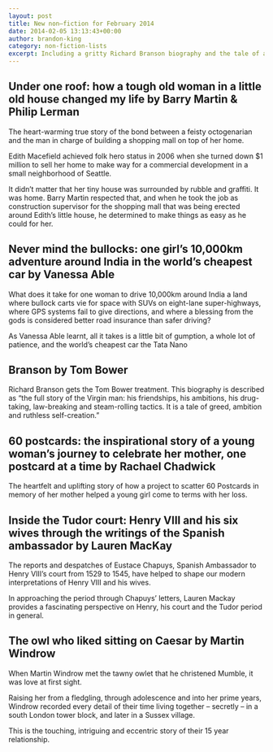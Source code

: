 ```yaml
---
layout: post
title: New non–fiction for February 2014
date: 2014-02-05 13:13:43+00:00
author: brandon-king
category: non-fiction-lists
excerpt: Including a gritty Richard Branson biography and the tale of a real car ride across India.
---
```

## Under one roof: how a tough old woman in a little old house changed my life by Barry Martin & Philip Lerman

The heart-warming true story of the bond between a feisty octogenarian and the man in charge of building a shopping mall on top of her home.

Edith Macefield achieved folk hero status in 2006 when she turned down $1 million to sell her home to make way for a commercial development in a small neighborhood of Seattle.

It didn&#8217;t matter that her tiny house was surrounded by rubble and graffiti. It was home. Barry Martin respected that, and when he took the job as construction supervisor for the shopping mall that was being erected around Edith&#8217;s little house, he determined to make things as easy as he could for her.

## Never mind the bullocks: one girl&#8217;s 10,000km adventure around India in the world&#8217;s cheapest car by Vanessa Able

What does it take for one woman to drive 10,000km around India a land where bullock carts vie for space with SUVs on eight-lane super-highways, where GPS systems fail to give directions, and where a blessing from the gods is considered better road insurance than safer driving?

As Vanessa Able learnt, all it takes is a little bit of gumption, a whole lot of patience, and the world&#8217;s cheapest car the Tata Nano

## Branson by Tom Bower

Richard Branson gets the Tom Bower treatment. This biography is described as “the full story of the Virgin man: his friendships, his ambitions, his drug-taking, law-breaking and steam-rolling tactics. It is a tale of greed, ambition and ruthless self-creation.”

## 60 postcards: the inspirational story of a young woman&#8217;s journey to celebrate her mother, one postcard at a time by Rachael Chadwick

The heartfelt and uplifting story of how a project to scatter 60 Postcards in memory of her mother helped a young girl come to terms with her loss.

## Inside the Tudor court: Henry VIII and his six wives through the writings of the Spanish ambassador by Lauren MacKay

The reports and despatches of Eustace Chapuys, Spanish Ambassador to Henry VIII&#8217;s court from 1529 to 1545, have helped to shape our modern interpretations of Henry VIII and his wives.

In approaching the period through Chapuys&#8217; letters, Lauren Mackay provides a fascinating perspective on Henry, his court and the Tudor period in general.

## The owl who liked sitting on Caesar by Martin Windrow

When Martin Windrow met the tawny owlet that he christened Mumble, it was love at first sight.

Raising her from a fledgling, through adolescence and into her prime years, Windrow recorded every detail of their time living together – secretly – in a south London tower block, and later in a Sussex village.

This is the touching, intriguing and eccentric story of their 15 year relationship.
